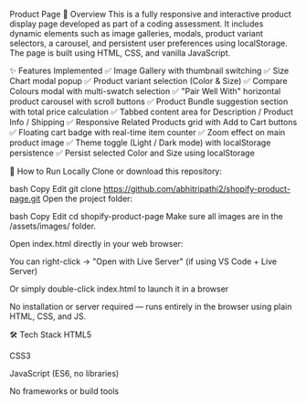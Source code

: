 Product Page
📌 Overview
This is a fully responsive and interactive product display page developed as part of a coding assessment. It includes dynamic elements such as image galleries, modals, product variant selectors, a carousel, and persistent user preferences using localStorage. The page is built using HTML, CSS, and vanilla JavaScript.

✨ Features Implemented
✅ Image Gallery with thumbnail switching
✅ Size Chart modal popup
✅ Product variant selection (Color & Size)
✅ Compare Colours modal with multi-swatch selection
✅ "Pair Well With" horizontal product carousel with scroll buttons
✅ Product Bundle suggestion section with total price calculation
✅ Tabbed content area for Description / Product Info / Shipping
✅ Responsive Related Products grid with Add to Cart buttons
✅ Floating cart badge with real-time item counter
✅ Zoom effect on main product image
✅ Theme toggle (Light / Dark mode) with localStorage persistence
✅ Persist selected Color and Size using localStorage


🚀 How to Run Locally
Clone or download this repository:

bash
Copy
Edit
git clone https://github.com/abhitripathi2/shopify-product-page.git
Open the project folder:

bash
Copy
Edit
cd shopify-product-page
Make sure all images are in the /assets/images/ folder.

Open index.html directly in your web browser:

You can right-click → "Open with Live Server" (if using VS Code + Live Server)

Or simply double-click index.html to launch it in a browser

No installation or server required — runs entirely in the browser using plain HTML, CSS, and JS.

🛠 Tech Stack
HTML5

CSS3

JavaScript (ES6, no libraries)

No frameworks or build tools
